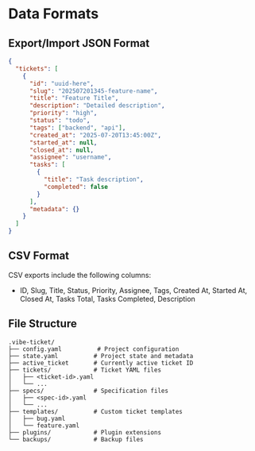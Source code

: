 # Data Formats

## Export/Import JSON Format

```json
{
  "tickets": [
    {
      "id": "uuid-here",
      "slug": "202507201345-feature-name",
      "title": "Feature Title",
      "description": "Detailed description",
      "priority": "high",
      "status": "todo",
      "tags": ["backend", "api"],
      "created_at": "2025-07-20T13:45:00Z",
      "started_at": null,
      "closed_at": null,
      "assignee": "username",
      "tasks": [
        {
          "title": "Task description",
          "completed": false
        }
      ],
      "metadata": {}
    }
  ]
}
```

## CSV Format

CSV exports include the following columns:
- ID, Slug, Title, Status, Priority, Assignee, Tags, Created At, Started At, Closed At, Tasks Total, Tasks Completed, Description

## File Structure

```
.vibe-ticket/
├── config.yaml          # Project configuration
├── state.yaml          # Project state and metadata
├── active_ticket       # Currently active ticket ID
├── tickets/            # Ticket YAML files
│   ├── <ticket-id>.yaml
│   └── ...
├── specs/              # Specification files
│   ├── <spec-id>.yaml
│   └── ...
├── templates/          # Custom ticket templates
│   ├── bug.yaml
│   └── feature.yaml
├── plugins/            # Plugin extensions
└── backups/            # Backup files
```